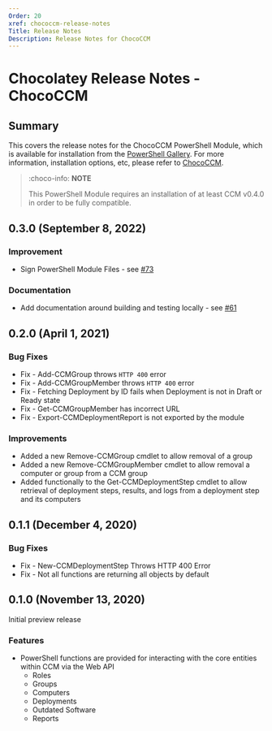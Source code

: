 ```yaml
---
Order: 20
xref: chococcm-release-notes
Title: Release Notes
Description: Release Notes for ChocoCCM
---
```


# Chocolatey Release Notes - ChocoCCM

## Summary

This covers the release notes for the ChocoCCM PowerShell Module, which is available for installation from the [PowerShell Gallery](https://www.powershellgallery.com/packages/ChocoCCM). For more information, installation options, etc, please refer to [ChocoCCM](xref:chococcm).

> :choco-info: **NOTE**
>
> This PowerShell Module requires an installation of at least CCM v0.4.0 in order to be fully compatible.

## 0.3.0 (September 8, 2022)

### Improvement

- Sign PowerShell Module Files - see [#73](https://github.com/chocolatey/ChocoCCM/issues/73)

### Documentation

- Add documentation around building and testing locally - see [#61](https://github.com/chocolatey/ChocoCCM/issues/61)

## 0.2.0 (April 1, 2021)

### Bug Fixes

- Fix - Add-CCMGroup throws `HTTP 400` error
- Fix - Add-CCMGroupMember throws `HTTP 400` error
- Fix - Fetching Deployment by ID fails when Deployment is not in Draft or Ready state
- Fix - Get-CCMGroupMember has incorrect URL
- Fix - Export-CCMDeploymentReport is not exported by the module

### Improvements

- Added a new Remove-CCMGroup cmdlet to allow removal of a group
- Added a new Remove-CCMGroupMember cmdlet to allow removal a computer or group from a CCM group
- Added functionally to the Get-CCMDeploymentStep cmdlet to allow retrieval of deployment steps, results, and logs from a deployment step and its computers

## 0.1.1 (December 4, 2020)

### Bug Fixes

- Fix - New-CCMDeploymentStep Throws HTTP 400 Error
- Fix - Not all functions are returning all objects by default

## 0.1.0 (November 13, 2020)

Initial preview release

### Features

- PowerShell functions are provided for interacting with the core entities within CCM via the Web API
  - Roles
  - Groups
  - Computers
  - Deployments
  - Outdated Software
  - Reports
